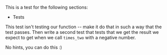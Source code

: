 This is a test for the following sections:
- Tests

This test isn't testing our function -- make it do that in such a way that the test passes.
Then write a second test that tests that we get the result we expect to get when we call `times_two` with a negative number.

No hints, you can do this :)
